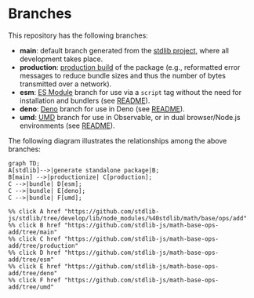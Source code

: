 <!--

@license Apache-2.0

Copyright (c) 2022 The Stdlib Authors.

Licensed under the Apache License, Version 2.0 (the "License");
you may not use this file except in compliance with the License.
You may obtain a copy of the License at

    http://www.apache.org/licenses/LICENSE-2.0

Unless required by applicable law or agreed to in writing, software
distributed under the License is distributed on an "AS IS" BASIS,
WITHOUT WARRANTIES OR CONDITIONS OF ANY KIND, either express or implied.
See the License for the specific language governing permissions and
limitations under the License.

-->

# Branches

This repository has the following branches:

-   **main**: default branch generated from the [stdlib project][stdlib-url], where all development takes place.
-   **production**: [production build][production-url] of the package (e.g., reformatted error messages to reduce bundle sizes and thus the number of bytes transmitted over a network).
-   **esm**: [ES Module][esm-url] branch for use via a `script` tag without the need for installation and bundlers (see [README][esm-readme]).
-   **deno**: [Deno][deno-url] branch for use in Deno (see [README][deno-readme]).
-   **umd**: [UMD][umd-url] branch for use in Observable, or in dual browser/Node.js environments (see [README][umd-readme]).

The following diagram illustrates the relationships among the above branches:

```mermaid
graph TD;
A[stdlib]-->|generate standalone package|B;
B[main] -->|productionize| C[production];
C -->|bundle| D[esm];
C -->|bundle| E[deno];
C -->|bundle| F[umd];

%% click A href "https://github.com/stdlib-js/stdlib/tree/develop/lib/node_modules/%40stdlib/math/base/ops/add"
%% click B href "https://github.com/stdlib-js/math-base-ops-add/tree/main"
%% click C href "https://github.com/stdlib-js/math-base-ops-add/tree/production"
%% click D href "https://github.com/stdlib-js/math-base-ops-add/tree/esm"
%% click E href "https://github.com/stdlib-js/math-base-ops-add/tree/deno"
%% click F href "https://github.com/stdlib-js/math-base-ops-add/tree/umd"
```

[stdlib-url]: https://github.com/stdlib-js/stdlib/tree/develop/lib/node_modules/%40stdlib/math/base/ops/add
[production-url]: https://github.com/stdlib-js/math-base-ops-add/tree/production
[deno-url]: https://github.com/stdlib-js/math-base-ops-add/tree/deno
[deno-readme]: https://github.com/stdlib-js/math-base-ops-add/blob/deno/README.md
[umd-url]: https://github.com/stdlib-js/math-base-ops-add/tree/umd
[umd-readme]: https://github.com/stdlib-js/math-base-ops-add/blob/umd/README.md
[esm-url]: https://github.com/stdlib-js/math-base-ops-add/tree/esm
[esm-readme]: https://github.com/stdlib-js/math-base-ops-add/blob/esm/README.md